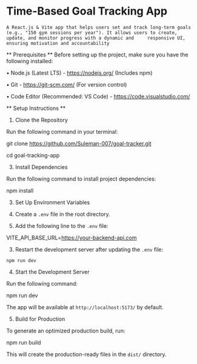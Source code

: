 # Time-Based Goal Tracking App
    A React.js & Vite app that helps users set and track long-term goals (e.g., "150 gym sessions per year"). It allows users to create, update, and monitor progress with a dynamic and     responsive UI, ensuring motivation and accountability

** Prerequisites **
  Before setting up the project, make sure you have the following installed:

  • Node.js (Latest LTS) - https://nodejs.org/ (Includes npm)

  • Git - https://git-scm.com/ (For version control)

  • Code Editor (Recommended: VS Code) - https://code.visualstudio.com/

**   Setup Instructions **
1. Clone the Repository
   
  Run the following command in your terminal:

  git clone https://github.com/Suleman-007/goal-tracker.git

  cd goal-tracking-app

3. Install Dependencies

  Run the following command to install project dependencies:

  npm install

3. Set Up Environment Variables

  1. Create a `.env` file in the root directory.
  
  2. Add the following line to the `.env` file:
  
  VITE_API_BASE_URL=https://your-backend-api.com
  
  3. Restart the development server after updating the `.env` file:
  
    npm run dev

4. Start the Development Server

  Run the following command:

  npm run dev

  The app will be available at `http://localhost:5173/` by default.

5. Build for Production

  To generate an optimized production build, run:

  npm run build

  This will create the production-ready files in the `dist/` directory.
